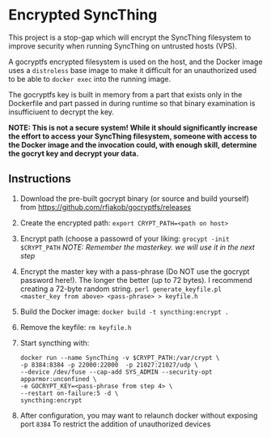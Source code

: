 # Encrypted SyncThing

This project is a stop-gap which will encrypt the SyncThing filesystem to
improve security when running SyncThing on untrusted hosts (VPS).

A gocryptfs encrypted filesystem is used on the host, and the Docker image
uses a `distroless` base image to make it difficult for an unauthorized used
to be able to `docker exec` into the running image.

The gocryptfs key is built in memory from a part that exists only
in the Dockerfile and part passed in during runtime so that binary examination
is insufficiuent to decrypt the key.

**NOTE: This is not a secure system!  While it should significantly increase the
effort to access your SyncThing filesystem, someone with access to the Docker
image and the invocation could, with enough skill, determine the gocryt key and
decrypt your data.**

## Instructions
1. Download the pre-built gocrypt binary (or source and build yourself) from
   https://github.com/rfjakob/gocryptfs/releases

2. Create the encrypted path:
   `export CRYPT_PATH=<path on host>`

3. Encrypt path (choose a passowrd of your liking: `grocypt -init $CRYPT_PATH`
   *NOTE: Remember the masterkey.  we will use it in the next step*

4. Encrypt the master key with a pass-phrase (Do NOT use the gocrypt password here!).
   The longer the better (up to 72 bytes).  I recommend creating a 72-byte random string.
   `perl generate_keyfile.pl <master_key from above> <pass-phrase> > keyfile.h`

5. Build the Docker image: `docker build -t syncthing:encrypt .`

6. Remove the keyfile: `rm keyfile.h`

7. Start syncthing with:
   ```
   docker run --name SyncThing -v $CRYPT_PATH:/var/crypt \
   -p 8384:8384 -p 22000:22000  -p 21027:21027/udp \
   --device /dev/fuse --cap-add SYS_ADMIN --security-opt apparmor:unconfined \
   -e GOCRYPT_KEY=<pass-phrase from step 4> \
   --restart on-failure:5 -d \
   syncthing:encrypt
   ```
 
 8. After configuration, you may want to relaunch docker without exposing port `8384`
    To restrict the addition of unauthorized devices
